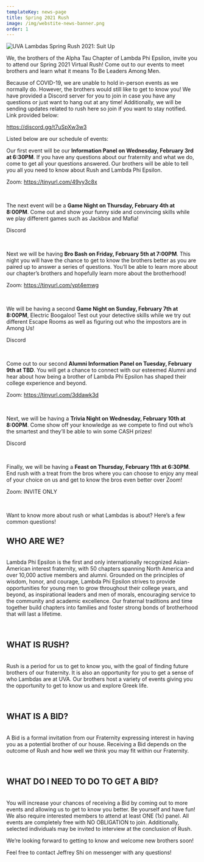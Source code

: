 ```yaml
---
templateKey: news-page
title: Spring 2021 Rush
image: /img/webstite-news-banner.png
order: 1
---
```

![](/img/banner.png "UVA Lambdas Spring Rush 2021: Suit Up")

We, the brothers of the Alpha Tau Chapter of Lambda Phi Epsilon, invite you to attend our Spring 2021 Virtual Rush! Come out to our events to meet brothers and learn what it means To Be Leaders Among Men.

Because of COVID-19, we are unable to hold in-person events as we normally do. However, the brothers would still like to get to know you! We have provided a Discord server for you to join in case you have any questions or just want to hang out at any time! Additionally, we will be sending updates related to rush here so join if you want to stay notified. Link provided below:

[https://discord.gg/t7uSpXw3w3 ](https://discord.gg/t7uSpXw3w3)

Listed below are our schedule of events:

Our first event will be our **Information Panel on Wednesday, February 3rd at 6:30PM**. If you have any questions about our fraternity and what we do, come to get all your questions answered. Our brothers will be able to tell you all you need to know about Rush and Lambda Phi Epsilon.

Zoom: <https://tinyurl.com/49vy3c8x>

</br>

The next event will be a **Game Night on Thursday, February 4th at 8:00PM**. Come out and show your funny side and convincing skills while we play different games such as Jackbox and Mafia!

Discord

</br>

Next we will be having **Bro Bash on Friday, February 5th at 7:00PM**. This night you will have the chance to get to know the brothers better as you are paired up to answer a series of questions. You’ll be able to learn more about our chapter’s brothers and hopefully learn more about the brotherhood!

Zoom: <https://tinyurl.com/ypt4emwg>

</br>

We will be having a second **Game Night on Sunday, February 7th at 8:00PM**, Electric Boogaloo! Test out your detective skills while we try out different Escape Rooms as well as figuring out who the impostors are in Among Us!

Discord

</br>

Come out to our second **Alumni Information Panel on Tuesday, February 9th at TBD**. You will get a chance to connect with our esteemed Alumni and hear about how being a brother of Lambda Phi Epsilon has shaped their college experience and beyond.

Zoom: <https://tinyurl.com/3ddawk3d>

</br>

Next, we will be having a **Trivia Night on Wednesday, February 10th at 8:00PM**. Come show off your knowledge as we compete to find out who’s the smartest and they’ll be able to win some CASH prizes!

Discord

</br>

Finally, we will be having a **Feast on Thursday, February 11th at 6:30PM**. End rush with a treat from the bros where you can choose to enjoy any meal of your choice on us and get to know the bros even better over Zoom!

Zoom: INVITE ONLY

</br>

Want to know more about rush or what Lambdas is about? Here’s a few common questions!

## WHO ARE WE?

\
Lambda Phi Epsilon is the first and only internationally recognized Asian-American interest fraternity, with 50 chapters spanning North America and over 10,000 active members and alumni. Grounded on the principles of wisdom, honor, and courage, Lambda Phi Epsilon strives to provide opportunities for young men to grow throughout their college years, and beyond, as inspirational leaders and men of morals, encouraging service to the community and academic excellence. Our fraternal traditions and time together build chapters into families and foster strong bonds of brotherhood that will last a lifetime.

</br>

## WHAT IS RUSH?



\
Rush is a period for us to get to know you, with the goal of finding future brothers of our fraternity. It is also an opportunity for you to get a sense of who Lambdas are at UVA. Our brothers host a variety of events giving you the opportunity to get to know us and explore Greek life.

</br>



## WHAT IS A BID?

\
A Bid is a formal invitation from our Fraternity expressing interest in having you as a potential brother of our house. Receiving a Bid depends on the outcome of Rush and how well we think you may fit within our Fraternity.

</br>



## WHAT DO I NEED TO DO TO GET A BID?

\
You will increase your chances of receiving a Bid by coming out to more events and allowing us to get to know you better. Be yourself and have fun! We also require interested members to attend at least ONE (1x) panel. All events are completely free with NO OBLIGATION to join. Additionally, selected individuals may be invited to interview at the conclusion of Rush.

We’re looking forward to getting to know and welcome new brothers soon!

Feel free to contact Jeffrey Shi on messenger with any questions!
